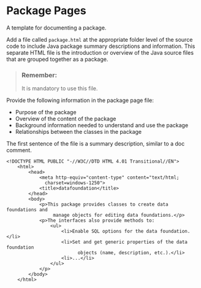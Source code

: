 <!-- loiob3075650ec294e0e9d99edca25371c81 -->

# Package Pages

A template for documenting a package.

Add a file called `package.html` at the appropriate folder level of the source code to include Java package summary descriptions and information. This separate HTML file is the introduction or overview of the Java source files that are grouped together as a package.

> ### Remember:  
> It is mandatory to use this file.

Provide the following information in the package page file:

-   Purpose of the package
-   Overview of the content of the package
-   Background information needed to understand and use the package
-   Relationships between the classes in the package

The first sentence of the file is a summary description, similar to a doc comment.



```
<!DOCTYPE HTML PUBLIC "-//W3C//DTD HTML 4.01 Transitional//EN"> 
    <html> 
        <head> 
            <meta http-equiv="content-type" content="text/html; 
              charset=windows-1250"> 
            <title>datafoundation</title> 
        </head> 
        <body> 
            <p>This package provides classes to create data foundations and 
                 manage objects for editing data foundations.</p>
            <p>The interfaces also provide methods to:
                <ul>
                    <li>Enable SQL options for the data foundation.</li>
                    <li>Set and get generic properties of the data foundation
                          objects (name, description, etc.).</li>
                    <li>...</li>
                </ul>
            </p> 
        </body> 
    </html>
```

